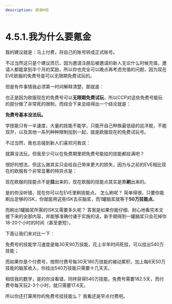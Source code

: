 ```yaml
---
description: 感谢H叔
---
```


# 4.5.1.我为什么要氪金

我的建议就是：马上付费，将自己的账号转成正式账号。

不过当然这只是个建议而已，因为邀请注册后被邀请的新人无论什么时候充值，邀请人都能拿到半个月的奖励，所以你也完全可以晚点再考虑充值的问题，因为现在EVE欧服的免费号是可以无限期免费试玩的。

但是有件事情我必须第一时间解释清楚，那就是：

也正是因为欧服现在的免费号可以**无限期免费试玩**，所以CCP对这些免费号能玩的部分做了非常死的限制，而综合下来总结得出一个结论就是：

**免费号基本没法玩。**

学技能只有一半速度，大量的技能不能学，只能开自己种族最低级的巡洋舰，不能双开，以及其他一系列种种限制加到一起，就是欧服现在的免费试玩号。

不过当然，我也总碰到新人们喜欢问我说：

就算没法玩，但我至少可以在免费期里把免费号能挂的技能都挂满吧？

很好的想法，但这么做其实只会给自己带来更大的损失，因为与之前的EVE相比现在的欧服有个非常显著的特异点是：

现在欧服的技能点不是**挂**出来的，现在欧服的技能点其实是靠**刷**出来的。

是的你没听错，现在你可以在EVE里刷技能点。 怎么刷呢？ 简单得很，只要你能刷出足够的ISK，你就能用这些ISK去买脑浆，而1罐脑浆就等于**50万技能点**。

而刷出1罐脑浆所需的ISK又需要多久呢？ 答案是如果你能仔细、耐心地看完本文接下来的全部内容，并能够准确付诸于实施的话，新手期得到一罐脑浆只会花掉你18-20个小时的时间（甚至更短）。

下面让我们来对比一下：

免费号的技能学习速度是每30天90万技能，花上半年时间死挂，可以挂出540万技能；

而如果你是个付费号，按照付费号每30天180万技能的被动累积，加上每6天50万技能的脑浆收入，你挂出540万技能只需要十几天天。

相信我的数学，是的你没看错，同样获得540万技能，免费号需要182.5天，而付费号每天玩2-3个小时，就只需要17.4天。

所以你还打算用你的免费号挂技能么？ 我看还是早点付费吧。

